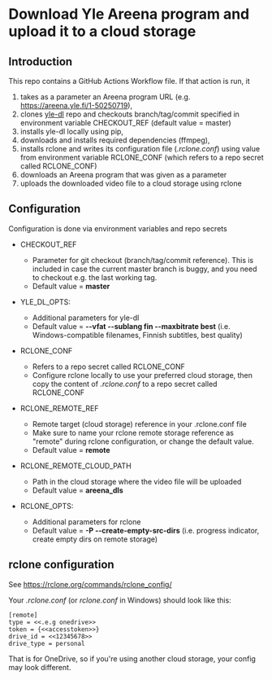 # Download Yle Areena program and upload it to a cloud storage

## Introduction

This repo contains a GitHub Actions Workflow file. If that action is run, it 
1. takes as a parameter an Areena program URL (e.g. https://areena.yle.fi/1-50250719), 
1. clones [yle-dl](https://github.com/aajanki/yle-dl.git) repo and checkouts branch/tag/commit specified in environment variable CHECKOUT_REF (default value = master)
1. installs yle-dl locally using pip,
1. downloads and installs required dependencies (ffmpeg),
1. installs rclone and writes its configuration file (*.rclone.conf*) using value from environment variable RCLONE_CONF (which refers to a repo secret called RCLONE_CONF)
1. downloads an Areena program that was given as a parameter
1. uploads the downloaded video file to a cloud storage using rclone

## Configuration

Configuration is done via environment variables and repo secrets

* CHECKOUT_REF
  * Parameter for git checkout (branch/tag/commit reference). This is included in case the current master branch is buggy, and you need to checkout e.g. the last working tag.
  * Default value = **master**

* YLE_DL_OPTS:
  * Additional parameters for yle-dl
  * Default value = **--vfat --sublang fin --maxbitrate best**  (i.e. Windows-compatible filenames, Finnish subtitles, best quality)

* RCLONE_CONF
  * Refers to a repo secret called RCLONE_CONF
  * Configure rclone locally to use your preferred cloud storage, then copy the content of *.rclone.conf* to a repo secret called RCLONE_CONF

* RCLONE_REMOTE_REF
  * Remote target (cloud storage) reference in your .rclone.conf file
  * Make sure to name your rclone remote storage reference as "remote" during rclone configuration, or change the default value.
  * Default value = **remote**
  
* RCLONE_REMOTE_CLOUD_PATH
  * Path in the cloud storage where the video file will be uploaded
  * Default value = **areena_dls**

* RCLONE_OPTS: 
  * Additional parameters for rclone
  * Default value = **-P --create-empty-src-dirs**  (i.e. progress indicator, create empty dirs on remote storage)

## rclone configuration

See https://rclone.org/commands/rclone_config/

Your *.rclone.conf* (or *rclone.conf* in Windows) should look like this:

```config
[remote]
type = <<.e.g onedrive>>
token = {<<accesstoken>>}
drive_id = <<12345678>>
drive_type = personal
```

That is for OneDrive, so if you're using another cloud storage, your config may look different.
 

